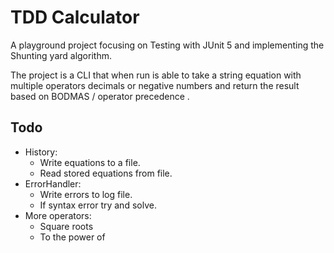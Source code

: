 # TDD Calculator

A playground project focusing on Testing with JUnit 5 and implementing the Shunting yard algorithm.

The project is a CLI that when run is able to take a string equation with multiple operators decimals or negative numbers and return the result based on BODMAS / operator precedence .

## Todo

- History:
  - Write equations to a file.
  - Read stored equations from file.
- ErrorHandler:
  - Write errors to log file.
  - If syntax error try and solve.
- More operators:
  - Square roots
  - To the power of

